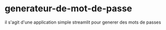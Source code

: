 # generateur-de-mot-de-passe
il s'agit d'une application simple streamlit pour generer des mots de passes
